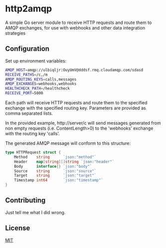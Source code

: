 # http2amqp

 A simple Go server module to receive HTTP requests and route them to AMQP exchanges, for use with webhooks and other data integration strategies

## Configuration

Set up environment variables:

```bash
AMQP_HOST=amqp://ulbiqljr:OuyUmV@dddsf.rmq.cloudamqp.com/sdasd
RECEIVE_PATHS=/c,/m
AMQP_ROUTING_KEYS=calls,messages
AMQP_EXCHANGES=webhooks,webhooks
HEALTHCHECK_PATH=/healthcheck
RECEIVE_PORT=5000
```
Each path will receive HTTP requests and route them to the specified exchange with the specified routing key. Parameters are provided as comma separated lists.

In the provided example, http://server/c will send messages generated from non empty requests (i.e. ContentLength>0) to the 'webhooks' exchange with the routing key 'calls'. 

The generated AMQP message will conform to this structure:

```go
type HTTPRequest struct {
	Method    string      `json:"method"`
	Header    map[string][]string `json:"header"`
	Body      interface{} `json:"body"`
	Source    string      `json:"source"`
	Target    string      `json:"target"`
	Timestamp int64       `json:"timestamp"`
}
```

## Contributing
Just tell me what I did wrong.

## License
[MIT](https://choosealicense.com/licenses/mit/)
